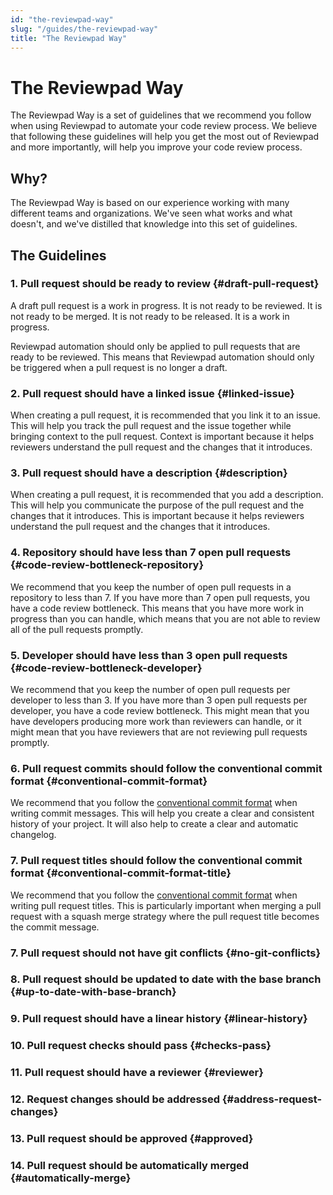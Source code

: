 ```yaml
---
id: "the-reviewpad-way"
slug: "/guides/the-reviewpad-way"
title: "The Reviewpad Way"
---
```


# The Reviewpad Way

The Reviewpad Way is a set of guidelines that we recommend you follow when using Reviewpad to automate your code review process. We believe that following these guidelines will help you get the most out of Reviewpad and more importantly, will help you improve your code review process.

## Why?

The Reviewpad Way is based on our experience working with many different teams and organizations. We've seen what works and what doesn't, and we've distilled that knowledge into this set of guidelines.

## The Guidelines

### 1. Pull request should be ready to review {#draft-pull-request}

A draft pull request is a work in progress. It is not ready to be reviewed. It is not ready to be merged. It is not ready to be released. It is a work in progress.

Reviewpad automation should only be applied to pull requests that are ready to be reviewed. This means that Reviewpad automation should only be triggered when a pull request is no longer a draft.

### 2. Pull request should have a linked issue {#linked-issue}

When creating a pull request, it is recommended that you link it to an issue. This will help you track the pull request and the issue together while bringing context to the pull request. Context is important because it helps reviewers understand the pull request and the changes that it introduces.

### 3. Pull request should have a description {#description}

When creating a pull request, it is recommended that you add a description. This will help you communicate the purpose of the pull request and the changes that it introduces. This is important because it helps reviewers understand the pull request and the changes that it introduces.

### 4. Repository should have less than 7 open pull requests {#code-review-bottleneck-repository}

We recommend that you keep the number of open pull requests in a repository to less than 7. If you have more than 7 open pull requests, you have a code review bottleneck. This means that you have more work in progress than you can handle, which means that you are not able to review all of the pull requests promptly.

### 5. Developer should have less than 3 open pull requests {#code-review-bottleneck-developer}

We recommend that you keep the number of open pull requests per developer to less than 3. If you have more than 3 open pull requests per developer, you have a code review bottleneck. This might mean that you have developers producing more work than reviewers can handle, or it might mean that you have reviewers that are not reviewing pull requests promptly.

### 6. Pull request commits should follow the conventional commit format {#conventional-commit-format}

We recommend that you follow the [conventional commit format](https://www.conventionalcommits.org/en/v1.0.0/) when writing commit messages. This will help you create a clear and consistent history of your project. It will also help to create a clear and automatic changelog.

### 7. Pull request titles should follow the conventional commit format {#conventional-commit-format-title}

We recommend that you follow the [conventional commit format](https://www.conventionalcommits.org/en/v1.0.0/) when writing pull request titles. This is particularly important when merging a pull request with a squash merge strategy where the pull request title becomes the commit message.

### 7. Pull request should not have git conflicts {#no-git-conflicts}

<!-- TODO: Explain why this is important. -->

### 8. Pull request should be updated to date with the base branch {#up-to-date-with-base-branch}

<!-- TODO: Explain why this is important. -->

### 9. Pull request should have a linear history {#linear-history}

<!-- TODO: Explain why this is important. -->

### 10. Pull request checks should pass {#checks-pass}

<!-- TODO: Explain why this is important. -->

### 11. Pull request should have a reviewer {#reviewer}

<!-- TODO: Explain why this is important. -->

### 12. Request changes should be addressed {#address-request-changes}

<!-- TODO: Explain why this is important. -->

### 13. Pull request should be approved {#approved}

<!-- TODO: Explain why this is important. -->

### 14. Pull request should be automatically merged {#automatically-merge}

<!-- TODO: Explain why this is important. -->
